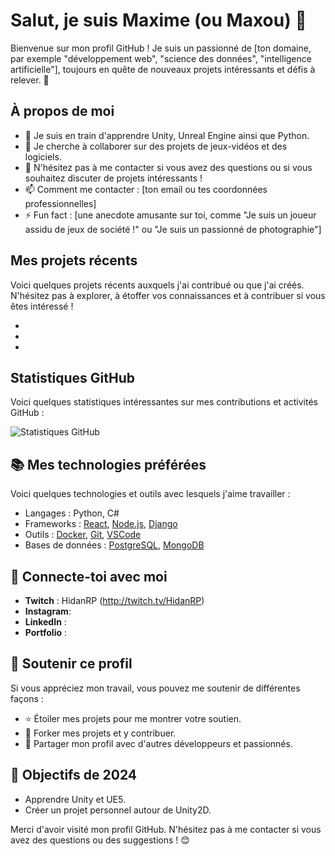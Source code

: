 # Salut, je suis **Maxime (ou Maxou)** 👋

Bienvenue sur mon profil GitHub ! Je suis un passionné de [ton domaine, par exemple "développement web", "science des données", "intelligence artificielle"], toujours en quête de nouveaux projets intéressants et défis à relever. 🚀

## À propos de moi

- 🌱 Je suis en train d'apprendre Unity, Unreal Engine ainsi que Python.
- 👯 Je cherche à collaborer sur des projets de jeux-vidéos et des logiciels.
- 💬 N'hésitez pas à me contacter si vous avez des questions ou si vous souhaitez discuter de projets intéressants !
- 📫 Comment me contacter : [ton email ou tes coordonnées professionnelles]
- ⚡ Fun fact : [une anecdote amusante sur toi, comme "Je suis un joueur assidu de jeux de société !" ou "Je suis un passionné de photographie"]

## Mes projets récents

Voici quelques projets récents auxquels j'ai contribué ou que j'ai créés. N'hésitez pas à explorer, à étoffer vos connaissances et à contribuer si vous êtes intéressé !

-
-
-

## Statistiques GitHub

Voici quelques statistiques intéressantes sur mes contributions et activités GitHub :

![Statistiques GitHub](https://github-readme-stats.vercel.app/api?username=ton-utilisateur&show_icons=true&hide_title=true&hide_rank=true&count_private=true&theme=tokyonight)

## 📚 Mes technologies préférées

Voici quelques technologies et outils avec lesquels j'aime travailler :

- Langages : Python, C#
- Frameworks : [React](https://reactjs.org/), [Node.js](https://nodejs.org/), [Django](https://www.djangoproject.com/)
- Outils : [Docker](https://www.docker.com/), [Git](https://git-scm.com/), [VSCode](https://code.visualstudio.com/)
- Bases de données : [PostgreSQL](https://www.postgresql.org/), [MongoDB](https://www.mongodb.com/)

## 💬 Connecte-toi avec moi

- **Twitch** : HidanRP (http://twitch.tv/HidanRP)
- **Instagram**: 
- **LinkedIn** : 
- **Portfolio** : 

## 🤝 Soutenir ce profil

Si vous appréciez mon travail, vous pouvez me soutenir de différentes façons :

- ⭐ Étoiler mes projets pour me montrer votre soutien.
- 🍴 Forker mes projets et y contribuer.
- 🎉 Partager mon profil avec d'autres développeurs et passionnés.

## 🎯 Objectifs de 2024

- Apprendre Unity et UE5.
- Créer un projet personnel autour de Unity2D.

Merci d'avoir visité mon profil GitHub. N'hésitez pas à me contacter si vous avez des questions ou des suggestions ! 😊
